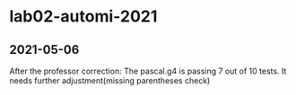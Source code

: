 # lab02-automi-2021

## 2021-05-06
After the professor correction:
The pascal.g4 is passing 7 out of 10 tests. It needs further adjustment(missing parentheses check)
